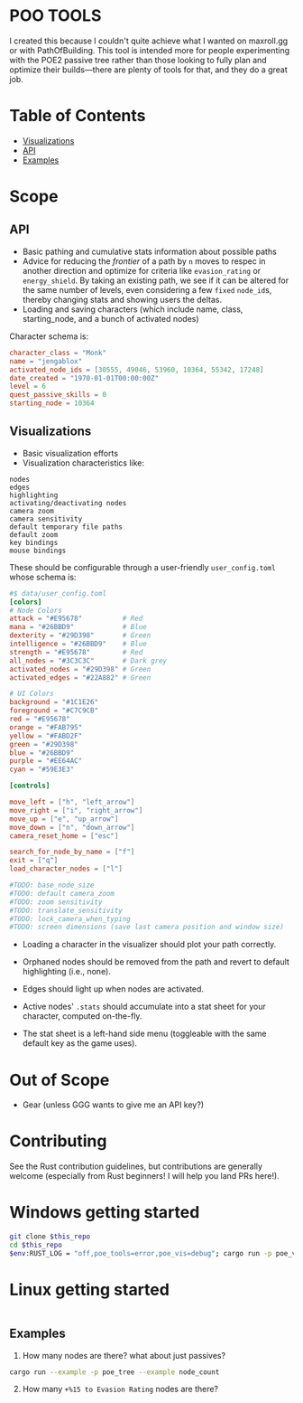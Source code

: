 
# POO TOOLS

I created this because I couldn't quite achieve what I wanted on maxroll.gg or with PathOfBuilding. This tool is intended more for people experimenting with the POE2 passive tree rather than those looking to fully plan and optimize their builds—there are plenty of tools for that, and they do a great job.

# Table of Contents

- [Visualizations](#visualisations)
- [API](#api)
- [Examples](#examples)

# Scope

## API

- Basic pathing and cumulative stats information about possible paths
- Advice for reducing the _frontier_ of a path by `n` moves to respec in another direction and optimize for criteria like `evasion_rating` or `energy_shield`. By taking an existing path, we see if it can be altered for the same number of levels, even considering a few `fixed` `node_id`s, thereby changing stats and showing users the deltas.
- Loading and saving characters (which include name, class, starting_node, and a bunch of activated nodes)

Character schema is:

```toml
character_class = "Monk"
name = "jengablox"
activated_node_ids = [30555, 49046, 53960, 10364, 55342, 17248]
date_created = "1970-01-01T00:00:00Z"
level = 6
quest_passive_skills = 0
starting_node = 10364
```

## Visualizations

- Basic visualization efforts
- Visualization characteristics like:

```text
nodes
edges
highlighting
activating/deactivating nodes
camera zoom
camera sensitivity
default temporary file paths
default zoom
key bindings
mouse bindings
```

These should be configurable through a user-friendly `user_config.toml` whose schema is:

```toml
#$ data/user_config.toml
[colors]
# Node Colors
attack = "#E95678"          # Red
mana = "#26BBD9"            # Blue
dexterity = "#29D398"       # Green
intelligence = "#26BBD9"    # Blue
strength = "#E95678"        # Red
all_nodes = "#3C3C3C"       # Dark grey
activated_nodes = "#29D398" # Green
activated_edges = "#22A882" # Green

# UI Colors
background = "#1C1E26"
foreground = "#C7C9CB"
red = "#E95678"
orange = "#FAB795"
yellow = "#FABD2F"
green = "#29D398"
blue = "#26BBD9"
purple = "#EE64AC"
cyan = "#59E3E3"

[controls]

move_left = ["h", "left_arrow"]
move_right = ["i", "right_arrow"]
move_up = ["e", "up_arrow"]
move_down = ["n", "down_arrow"]
camera_reset_home = ["esc"]

search_for_node_by_name = ["f"]
exit = ["q"]
load_character_nodes = ["l"]

#TODO: base_node_size
#TODO: default camera_zoom
#TODO: zoom sensitivity
#TODO: translate_sensitivity
#TODO: lock_camera_when_typing
#TODO: screen dimensions (save last camera position and window size)

```

- Loading a character in the visualizer should plot your path correctly.

- Orphaned nodes should be removed from the path and revert to default highlighting (i.e., none).

- Edges should light up when nodes are activated.

- Active nodes' `.stats` should accumulate into a stat sheet for your character, computed on-the-fly.

- The stat sheet is a left-hand side menu (toggleable with the same default key as the game uses).

# Out of Scope

- Gear (unless GGG wants to give me an API key?)

# Contributing

See the Rust contribution guidelines, but contributions are generally welcome (especially from Rust beginners! I will help you land PRs here!).

# Windows getting started

```sh
git clone $this_repo
cd $this_repo
$env:RUST_LOG = "off,poe_tools=error,poe_vis=debug"; cargo run -p poe_vis --bin vis --release  
```

# Linux getting started

```sh
```

## Examples

1. How many nodes are there? what about just passives?
```sh
cargo run --example -p poe_tree --example node_count
```

2. How many `+%15 to Evasion Rating` nodes are there?